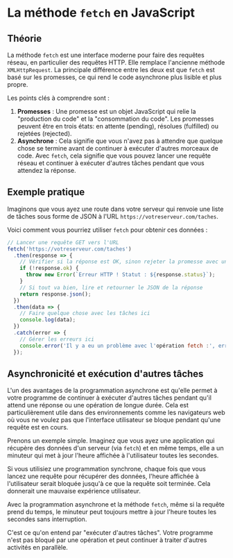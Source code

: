 
# La méthode `fetch` en JavaScript

## Théorie

La méthode `fetch` est une interface moderne pour faire des requêtes réseau, en particulier des requêtes HTTP. Elle remplace l'ancienne méthode `XMLHttpRequest`. La principale différence entre les deux est que `fetch` est basé sur les promesses, ce qui rend le code asynchrone plus lisible et plus propre.

Les points clés à comprendre sont :

1. **Promesses** : Une promesse est un objet JavaScript qui relie la "production du code" et la "consommation du code". Les promesses peuvent être en trois états: en attente (pending), résolues (fulfilled) ou rejetées (rejected). 
2. **Asynchrone** : Cela signifie que vous n'avez pas à attendre que quelque chose se termine avant de continuer à exécuter d'autres morceaux de code. Avec `fetch`, cela signifie que vous pouvez lancer une requête réseau et continuer à exécuter d'autres tâches pendant que vous attendez la réponse.

## Exemple pratique

Imaginons que vous ayez une route dans votre serveur qui renvoie une liste de tâches sous forme de JSON à l'URL `https://votreserveur.com/taches`.

Voici comment vous pourriez utiliser `fetch` pour obtenir ces données :

```javascript
// Lancer une requête GET vers l'URL
fetch('https://votreserveur.com/taches')
  .then(response => {
    // Vérifier si la réponse est OK, sinon rejeter la promesse avec une erreur
    if (!response.ok) {
      throw new Error(`Erreur HTTP ! Statut : ${response.status}`);
    }
    // Si tout va bien, lire et retourner le JSON de la réponse
    return response.json();
  })
  .then(data => {
    // Faire quelque chose avec les tâches ici
    console.log(data);
  })
  .catch(error => {
    // Gérer les erreurs ici
    console.error('Il y a eu un problème avec l'opération fetch :', error.message);
  });
```

## Asynchronicité et exécution d'autres tâches

L'un des avantages de la programmation asynchrone est qu'elle permet à votre programme de continuer à exécuter d'autres tâches pendant qu'il attend une réponse ou une opération de longue durée. Cela est particulièrement utile dans des environnements comme les navigateurs web où vous ne voulez pas que l'interface utilisateur se bloque pendant qu'une requête est en cours.

Prenons un exemple simple. Imaginez que vous ayez une application qui récupère des données d'un serveur (via `fetch`) et en même temps, elle a un minuteur qui met à jour l'heure affichée à l'utilisateur toutes les secondes.

Si vous utilisiez une programmation synchrone, chaque fois que vous lancez une requête pour récupérer des données, l'heure affichée à l'utilisateur serait bloquée jusqu'à ce que la requête soit terminée. Cela donnerait une mauvaise expérience utilisateur.

Avec la programmation asynchrone et la méthode `fetch`, même si la requête prend du temps, le minuteur peut toujours mettre à jour l'heure toutes les secondes sans interruption.

C'est ce qu'on entend par "exécuter d'autres tâches". Votre programme n'est pas bloqué par une opération et peut continuer à traiter d'autres activités en parallèle.
